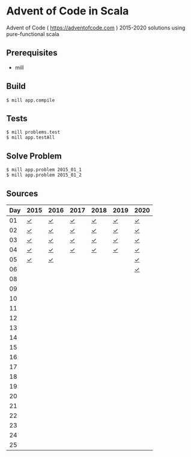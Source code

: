 # Advent of Code in Scala

Advent of Code ( https://adventofcode.com ) 2015-2020 solutions using pure-functional scala

Prerequisites
-----

* mill

Build
-----

    $ mill app.compile

Tests
-----

    $ mill problems.test
    $ mill app.testAll

Solve Problem
-----

    $ mill app.problem 2015_01_1
    $ mill app.problem 2015_01_2

Sources
-----

Day | 2015 | 2016 | 2017 | 2018 | 2019 | 2020 |
--- | ---- | ---- | ---- | ---- | ---- | ---- |
01  | [✓](https://github.com/voivoid/scala_aoc_mill/blob/master/problems/src/2015/01.scala) | [✓](https://github.com/voivoid/scala_aoc_mill/blob/master/problems/src/2016/01.scala) | [✓](https://github.com/voivoid/scala_aoc_mill/blob/master/problems/src/2017/01.scala) | [✓](https://github.com/voivoid/scala_aoc_mill/blob/master/problems/src/2018/01.scala) | [✓](https://github.com/voivoid/scala_aoc_mill/blob/master/problems/src/2019/01.scala) | [✓](https://github.com/voivoid/scala_aoc_mill/blob/master/problems/src/2020/01.scala) |
02  | [✓](https://github.com/voivoid/scala_aoc_mill/blob/master/problems/src/2015/02.scala) | [✓](https://github.com/voivoid/scala_aoc_mill/blob/master/problems/src/2016/02.scala) | [✓](https://github.com/voivoid/scala_aoc_mill/blob/master/problems/src/2017/02.scala) | [✓](https://github.com/voivoid/scala_aoc_mill/blob/master/problems/src/2018/02.scala) | [✓](https://github.com/voivoid/scala_aoc_mill/blob/master/problems/src/2019/02.scala) | [✓](https://github.com/voivoid/scala_aoc_mill/blob/master/problems/src/2020/02.scala) |
03  | [✓](https://github.com/voivoid/scala_aoc_mill/blob/master/problems/src/2015/03.scala) | [✓](https://github.com/voivoid/scala_aoc_mill/blob/master/problems/src/2016/03.scala) | [✓](https://github.com/voivoid/scala_aoc_mill/blob/master/problems/src/2017/03.scala) | [✓](https://github.com/voivoid/scala_aoc_mill/blob/master/problems/src/2018/03.scala) | [✓](https://github.com/voivoid/scala_aoc_mill/blob/master/problems/src/2019/03.scala) | [✓](https://github.com/voivoid/scala_aoc_mill/blob/master/problems/src/2020/03.scala) |
04  | [✓](https://github.com/voivoid/scala_aoc_mill/blob/master/problems/src/2015/04.scala) | [✓](https://github.com/voivoid/scala_aoc_mill/blob/master/problems/src/2016/04.scala) | [✓](https://github.com/voivoid/scala_aoc_mill/blob/master/problems/src/2017/04.scala) | [✓](https://github.com/voivoid/scala_aoc_mill/blob/master/problems/src/2018/04.scala) | [✓](https://github.com/voivoid/scala_aoc_mill/blob/master/problems/src/2019/04.scala) | [✓](https://github.com/voivoid/scala_aoc_mill/blob/master/problems/src/2020/04.scala) |
05  | [✓](https://github.com/voivoid/scala_aoc_mill/blob/master/problems/src/2015/05.scala) | [✓](https://github.com/voivoid/scala_aoc_mill/blob/master/problems/src/2016/05.scala) |      |      |      | [✓](https://github.com/voivoid/scala_aoc_mill/blob/master/problems/src/2020/05.scala) |
06  |      |      |      |      |      | [✓](https://github.com/voivoid/scala_aoc_mill/blob/master/problems/src/2020/06.scala) |
08  |      |      |      |      |      |      |
09  |      |      |      |      |      |      |
10  |      |      |      |      |      |      |
11  |      |      |      |      |      |      |
12  |      |      |      |      |      |      |
13  |      |      |      |      |      |      |
14  |      |      |      |      |      |      |
15  |      |      |      |      |      |      |
16  |      |      |      |      |      |      |
17  |      |      |      |      |      |      |
18  |      |      |      |      |      |      |
19  |      |      |      |      |      |      |
20  |      |      |      |      |      |      |
21  |      |      |      |      |      |      |
22  |      |      |      |      |      |      |
23  |      |      |      |      |      |      |
24  |      |      |      |      |      |      |
25  |      |      |      |      |      |      |
